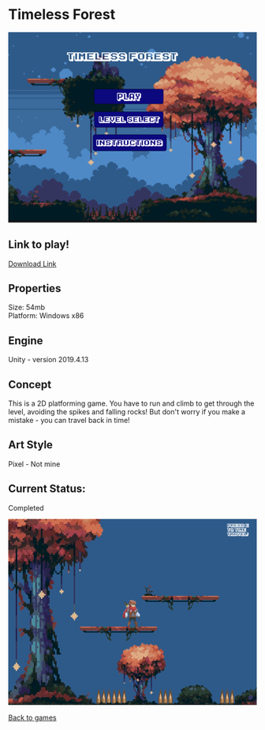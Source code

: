 # Timeless Forest
![TimelessForestBanner](Timeless_Forest_Menu.PNG)

## Link to play!
[Download Link](https://github.com/LauraMariee/Timeless-Forest/releases/latest)

## Properties
Size: 54mb<br>
Platform: Windows x86

## Engine
Unity - version 2019.4.13

## Concept
This is a 2D platforming game. You have to run and climb to get through the level, avoiding the spikes and falling rocks! 
But don't worry if you make a mistake - you can travel back in time! 

## Art Style
Pixel - Not mine

## Current Status:
Completed 

![TimelessForestGameplay](Timeless_Forest.PNG)

[Back to games](games.md)
